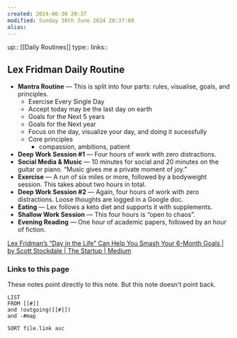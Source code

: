 ```yaml
---
created: 2024-06-30 20:37 
modified: Sunday 30th June 2024 20:37:00
alias: 
---
```

up::  [[Daily Routines]]
type:: 
links::
## Lex Fridman Daily Routine

- **Mantra Routine** — This is split into four parts: rules, visualise, goals, and principles.
	- Exercise Every Single Day
	- Accept today may be the last day on earth
	- Goals for the Next 5 years
	- Goals for the Next year 
	- Focus on the day, visualize your day, and doing it sucessfully
	- Core principles
		- compassion, ambitions, patient
- **Deep Work Session #1** — Four hours of work with zero distractions.
- **Social Media & Music** — 10 minutes for social and 20 minutes on the guitar or piano. “Music gives me a private moment of joy.”
- **Exercise** — A run of six miles or more, followed by a bodyweight session. This takes about two hours in total.
- **Deep Work Session #2** — Again, four hours of work with zero distractions. Loose thoughts are logged in a Google doc.
- **Eating** — Lex follows a keto diet and supports it with supplements.
- **Shallow Work Session** — This four hours is “open to chaos”.
- **Evening Reading** — One hour of academic papers, followed by an hour of fiction.


[Lex Fridman’s “Day in the Life” Can Help You Smash Your 6-Month Goals | by Scott Stockdale | The Startup | Medium](https://medium.com/swlh/lex-fridmans-day-in-the-life-can-help-you-smash-your-6-month-goals-da7df856b9f5)
### Links to this page
These notes point directly to this note. But this note doesn't point back.
```dataview
LIST
FROM [[#]]
and !outgoing([[#]])
and -#map

SORT file.link asc
```



